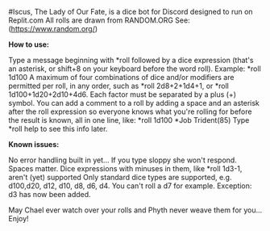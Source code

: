 #Iscus, The Lady of Our Fate, is a dice bot for Discord designed to run on Replit.com
      All rolls are drawn from RANDOM.ORG
      See: (https://www.random.org/)

**How to use:**
      
Type a message beginning with *roll followed by a dice expression (that's an asterisk, or shift+8 on your keyboard before the word roll). Example: *roll 1d100
A maximum of four combinations of dice and/or modifiers are permitted per roll, in any order, such as *roll 2d8+2+1d4+1, or *roll 1d100+1d20+2d10+4d6.  Each factor must be separated by a plus (+) symbol.
You can add a comment to a roll by adding a space and an asterisk after the roll expression so everyone knows what you're rolling for before the result is known, all in one line, like: *roll 1d100 *Job Trident(85)
Type *roll help to see this info later.

**Known issues:**
      
No error handling built in yet... If you type sloppy she won't respond.  Spaces matter.
Dice expressions with minuses in them, like *roll 1d3-1, aren't (yet) supported
Only standard dice types are supported, e.g. d100,d20, d12, d10, d8, d6, d4.  You can't roll a d7 for example. Exception: d3 has now been added.

May Chael ever watch over your rolls and Phyth never weave them for you... Enjoy!

